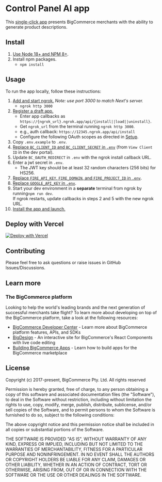 # Control Panel AI app

This [single-click app](https://developer.bigcommerce.com/api-docs/apps/guide/types) presents BigCommerce merchants with the ability to generate product descriptions.

## Install

1. [Use Node 18+ and NPM 8+](https://docs.npmjs.com/downloading-and-installing-node-js-and-npm#checking-your-version-of-npm-and-node-js).
2. Install npm packages.
   - `npm install`

## Usage

To run the app locally, follow these instructions:

1. [Add and start ngrok.](https://ngrok.com/download) _Note: use port 3000 to
   match Next's server._
   - `ngrok http 3000`
2. [Register a draft app.](https://developer.bigcommerce.com/docs/3ef776e175eda-big-commerce-apps-quick-start#register-the-app)
   - Enter app callbacks as
     `https://{ngrok_url}.ngrok.app/api/{install||load||uninstall}`.
   - Get `ngrok_url` from the terminal running `ngrok http 3000`.
   - e.g., auth callback: `https://12345.ngrok.app/api/install`
   - Configure the following OAuth scopes as directed in [Setup](https://developer.bigcommerce.com/app-extensions/guide#setup).
3. Copy `.env.example` to `.env`.
4. [Replace `BC_CLIENT_ID` and `BC_CLIENT_SECRET` in `.env`](https://devtools.bigcommerce.com/my/apps)
   (from `View Client ID` in the dev portal).
5. Update `BC_OAUTH_REDIRECT` in `.env` with the ngrok install callback URL.
6. Enter a jwt secret in `.env`.
    - The JWT key should be at least 32 random characters (256 bits) for HS256.
7. [Replace `FIRE_API_KEY`, `FIRE_DOMAIN`, and `FIRE_PROJECT_ID` in `.env`](https://console.firebase.google.com).
8. [Replace `GOOGLE_API_KEY` in `.env`](https://cloud.google.com/docs/authentication/api-keys).
9. Start your dev environment in a **separate** terminal from ngrok by running`npm run dev`.  
If ngrok restarts, update callbacks in steps 2 and 5 with the new ngrok URL.
10. [Install the app and launch.](https://developer.bigcommerce.com/docs/3ef776e175eda-big-commerce-apps-quick-start#install-the-app)

## Deploy with Vercel

[![Deploy with Vercel](https://vercel.com/button)](https://vercel.com/login?next=%2Fdashboard)

## Contributing

Please feel free to ask questions or raise issues in GitHub Issues/Discussions.

## Learn more

### The BigCommerce platform

Looking to help the world's leading brands and the next generation of successful merchants take flight? To learn more about developing on top of the BigCommerce platform, take a look at the following resources:

- [BigCommerce Developer Center](https://developer.bigcommerce.com/) - Learn more about BigCommerce platform features, APIs, and SDKs
- [BigDesign](https://developer.bigcommerce.com/api-docs/apps/guide/ui) - An interactive site for BigCommerce's React Components with live code editing
- [Building BigCommerce Apps](https://developer.bigcommerce.com/api-docs/apps/guide/intro) - Learn how to build apps for the BigCommerce marketplace

## License

Copyright (c) 2017-present, BigCommerce Pty. Ltd. All rights reserved

Permission is hereby granted, free of charge, to any person obtaining a copy of this software and associated
documentation files (the "Software"), to deal in the Software without restriction, including without limitation the
rights to use, copy, modify, merge, publish, distribute, sublicense, and/or sell copies of the Software, and to permit
persons to whom the Software is furnished to do so, subject to the following conditions:

The above copyright notice and this permission notice shall be included in all copies or substantial portions of the
Software.

THE SOFTWARE IS PROVIDED "AS IS", WITHOUT WARRANTY OF ANY KIND, EXPRESS OR IMPLIED, INCLUDING BUT NOT LIMITED TO THE WARRANTIES OF MERCHANTABILITY, FITNESS FOR A PARTICULAR PURPOSE AND NONINFRINGEMENT. IN NO EVENT SHALL THE AUTHORS OR COPYRIGHT HOLDERS BE LIABLE FOR ANY CLAIM, DAMAGES OR OTHER LIABILITY, WHETHER IN AN ACTION OF CONTRACT, TORT OR OTHERWISE, ARISING FROM, OUT OF OR IN CONNECTION WITH THE SOFTWARE OR THE USE OR OTHER DEALINGS IN THE SOFTWARE.

